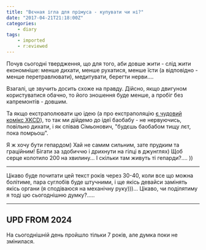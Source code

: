 ```yaml
---
title: "Вєчная ігла для прімуса - купувати чи ні?"
date: "2017-04-21T21:18:00Z"
categories:
    - diary
tags:
    - imported
    - r:eviewed
---
```


Почув сьогодні твердження, що для того, аби довше жити - слід жити економніше: менше дихати, менше рухатися, менше їсти (а відповідно - менше перетравлювати), медитувати, берегти нерви....
<!--more-->
Взагалі, це звучить досить схоже на правду. Дійсно, якщо двигуном користуватися обачно, то його зношення буде менше, а пробіг без капремонтів - довшим.

Та якщо екстраполювати цю ідею (а про екстраполяцію [є чудовий комікс XKCD](http://xkcd.ru/605/)), то так ми дійдемо до ідеї баобабу - не нервуючись, повільно дихати, і як співав Сімьонович, "будєшь баобабом тищу лєт, пока помрьош".

Я ж хочу бути гепардом) Хай не самим сильним, зате прудким та граційним! Бігати за здобиччю і дрихнути на гілці в джунглях) Щоб серце колотило 200 на хвилину... І скільки там живуть ті гепарди?.... ))  

---

Цікаво буде почитати цей текст років через 30-40, коли все що можна болітиме, пара суглобів буде штучними, і ще якісь девайси замінять якісь органи (я сподіваюся на механічну руку)))... Цікаво, чи поділятиму я тоді цю сьогоднішню думку?.....

---

## UPD FROM 2024

На сьогоднішній день пройшло тільки 7 років, але думка поки не змінилася.
